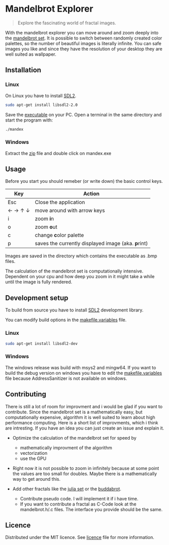 # Mandelbrot Explorer
> Explore the fascinating world of fractal images.

With the mandelbrot explorer you can move around and zoom deeply into the [mandelbrot set](https://en.wikipedia.org/wiki/Mandelbrot_set).
It is possible to switch between randomly created color palettes, so the number of beautiful images is literally infinite.
You can safe images you like and since they have the resolution of your desktop they are well suited as wallpaper.

## Installation

### Linux

On Linux you have to install [SDL2](https://wiki.libsdl.org/Installation).

```sh
sudo apt-get install libsdl2-2.0
```
Save the [executable](https://github.com/the5avage/mandex/releases/download/v1.0.0/mandex) on your PC.
Open a terminal in the same directory and start the program with:
```sh
./mandex
```

### Windows

Extract the [zip](https://github.com/the5avage/mandex/releases/download/v1.0.0/mandex_windows.zip) 
file and double click on mandex.exe

## Usage

Before you start you should remeber (or write down) the basic control keys.

| Key | Action |
|---|---|
| Esc | Close the application |
| &#8592; &#8594; &#8593; &#8595; | move around with arrow keys |
| i | zoom **i**n |
| o | zoom **o**ut |
| c | change **c**olor palette |
| p | saves the currently displayed image (aka. **p**rint) |

Images are saved in the directory which contains the executable as .bmp files.

The calculation of the mandelbrot set is computationally intensive. Dependent on your cpu and how deep you zoom in
it might take a while until the image is fully rendered.

## Development setup

To build from source you have to install [SDL2](https://wiki.libsdl.org/Installation) development library.

You can modify build options in the [makefile.variables](https://github.com/the5avage/mandex/blob/master/makefile.variable) file.

### Linux

```sh
sudo apt-get install libsdl2-dev
```

### Windows

The windows release was build with msys2 and mingw64.
If you want to build the debug version on windows you have to edit the [makefile.variables](https://github.com/the5avage/mandex/blob/master/makefile.variable) file because AddressSanitizer is not available on windows.

## Contributing

There is still a lot of room for improvment and i would be glad if you want to contribute.
Since the mandelbrot set is a mathematically easy, but computationally expensive, algorithm it is well suited to learn about high performance computing.
Here is a short list of improvments, which i think are intresting. If you have an idea you can just create an issue and explain it.

* Optimize the calculation of the mandelbrot set for speed by
  * mathematically improvment of the algorithm
  * vectorization
  * use the GPU
  
* Right now it is not possible to zoom in infinitely because at some point the values are too small for doubles. Maybe there is a mathematically way to get around this.

* Add other fractals like the [julia set](https://en.wikipedia.org/wiki/Julia_set) or the [buddabrot](https://en.wikipedia.org/wiki/Buddhabrot).
  * Contribute pseudo code. I will implement it if i have time.
  * If you want to contribute a fractal as C-Code look at the mandelbrot.h/.c files. The interface you provide should be the same.

## Licence

Distributed under the MIT licence. See [licence](LICENCE.txt) file for more information.
